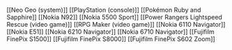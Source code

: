 [[Neo Geo (system)]]
[[PlayStation (console)]]
[[Pokémon Ruby and Sapphire]]
[[Nokia N92]]
[[Nokia 5500 Sport]]
[[Power Rangers Lightspeed Rescue (video game)]]
[[RPG Maker (video game)]]
[[Nokia 6110 Navigator]]
[[Nokia E51]]
[[Nokia 6210 Navigator]]
[[Nokia 6710 Navigator]]
[[Fujifilm FinePix S1500]]
[[Fujifilm FinePix S8000]]
[[Fujifilm FinePix S602 Zoom]]

